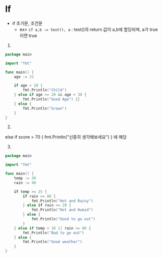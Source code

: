 # If
- if 초기문, 조건문 
    - ex> `if a,b := test(), a` : test()의 return 값이 a,b에 할당되며, a가 true이면 true

1.
```go
package main

import "fmt"

func main() {
    age := 22

    if age < 10 {
        fmt.Println("Child")
    } else if age >= 20 && age < 30 {
        fmt.Println("Good Age") {}
    } else {
        fmt.Println("Grown")
    }
}
```

2. 
else if score > 70 {
    fmt.Println("신중히 생각해보세요")
}
에 해당

3. 
```go
package main

import "fmt"

func main() {
    temp := 30
    rain := 40

    if temp >= 25 {
        if rain >= 80 {
            fmt.Println("Hot and Rainy")
        } else if rain >= 20 {
            fmt.Println("Hot and Humid")
        } else {
            fmt.Println("Good to go out")
        }
    } else if temp < 10 || rain >= 80 {
        fmt.Println("Bad to go out")
    } else {
        fmt.Println("Good weather")
    }
}

```
